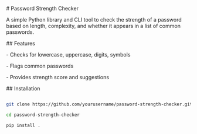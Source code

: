 \# Password Strength Checker



A simple Python library and CLI tool to check the strength of a password based on length, complexity, and whether it appears in a list of common passwords.



\## Features



\- Checks for lowercase, uppercase, digits, symbols

\- Flags common passwords

\- Provides strength score and suggestions



\## Installation



```bash

git clone https://github.com/yourusername/password-strength-checker.git

cd password-strength-checker

pip install .



